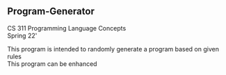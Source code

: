 ## Program-Generator  
CS 311 Programming Language Concepts  
Spring 22'
  
This program is intended to randomly generate a program based on given rules  
This program can be enhanced  

